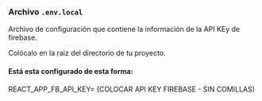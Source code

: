 ### Archivo `.env.local`

Archivo de configuración que contiene la información de la API KEy de firebase.

Colócalo en la raíz del directorio de tu proyecto.

#### Está esta configurado de esta forma:
REACT_APP_FB_API_KEY= (COLOCAR API KEY FIREBASE - SIN COMILLAS)
